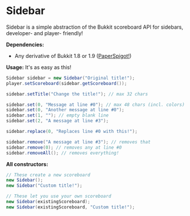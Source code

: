 # Sidebar

Sidebar is a simple abstraction of the Bukkit scoreboard API for sidebars, developer- and player- friendly!

**Dependencies:**
* Any derivative of Bukkit 1.8 or 1.9 ([PaperSpigot!](https://tcpr.ca/downloads/paperspigot))

<!--
**Demonstration:**

![http://i.imgur.com/u1r1Vup.gif](http://i.imgur.com/u1r1Vup.gif)
-->

**Usage:** It's as easy as this!

```java
Sidebar sidebar = new Sidebar("Original title!");
player.setScoreboard(sidebar.getScoreboard());

sidebar.setTitle("Change the title!"); // max 32 chars

sidebar.set(0, "Message at line #0"); // max 48 chars (incl. colors)
sidebar.set(0, "Another message at line #0");
sidebar.set(1, ""); // empty blank line
sidebar.set(2, "A message at line #3");

sidebar.replace(0, "Replaces line #0 with this!");

sidebar.remove("A message at line #3"); // removes that
sidebar.remove(0); // removes any at line #0
sidebar.removeAll(); // removes everything!
```

**All constructors:**
```java
// These create a new scoreboard
new Sidebar();
new Sidebar("Custom title!");

// These let you use your own scoreboard
new Sidebar(existingScoreboard);
new Sidebar(existingScoreboard, "Custom title!");
```
